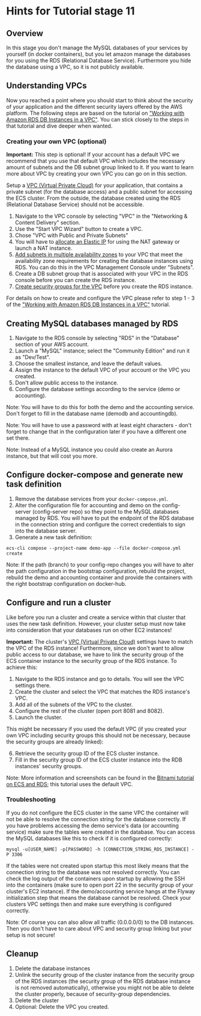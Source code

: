 # Hints for Tutorial stage 11

## Overview

In this stage you don't manage the MySQL databases of your services by yourself (in docker containers), but you let amazon manage the databases for you using the RDS (Relational Database Service). Furthermore you hide the database using a VPC, so it is not publicly available.

## Understanding VPCs

Now you reached a point where you should start to think about the security of your application and the different security layers offered by the AWS platform. The following steps are based on the tutorial on ["Working with Amazon RDS DB Instances in a VPC"](http://docs.aws.amazon.com/AmazonRDS/latest/UserGuide/USER_VPC.WorkingWithRDSInstanceinaVPC.html). You can stick closely to the steps in that tutorial and dive deeper when wanted.

### Creating your own VPC (optional)

**Important:** This step is optional! If your account has a default VPC we recommend that you use that default VPC which includes the necessary amount of subnets and the DB subnet group linked to it. If you want to learn more about VPC by creating your own VPC you can go on in this section.

Setup a [VPC (Virtual Private Cloud)](http://docs.aws.amazon.com/AWSEC2/latest/UserGuide/using-vpc.html) for your application, that contains a private subnet (for the database access) and a public subnet for accessing the ECS cluster. From the outside, the database created using the RDS (Relational Database Service) should not be accessible.

1. Navigate to the VPC console by selecting "VPC" in the "Networking & Content Delivery" section.
2. Use the "Start VPC Wizard" button to create a VPC.
3. Chose "VPC with Public and Private Subnets"
4. You will have to [allocate an Elastic IP](http://docs.aws.amazon.com/AWSEC2/latest/UserGuide/elastic-ip-addresses-eip.html#using-instance-addressing-eips-allocating) for using the NAT gateway or launch a NAT instance.
5. [Add subnets in multiple availability zones](http://docs.aws.amazon.com/AmazonVPC/latest/UserGuide/VPC_Subnets.html) to your VPC that meet the availability zone requirements for creating the database instances using RDS. You can do this in the VPC Management Console under "Subnets".
6. Create a DB subnet group that is associated with your VPC in the RDS console before you can create the RDS instance.
7. [Create security groups for the VPC](http://docs.aws.amazon.com/AmazonRDS/latest/UserGuide/CHAP_Tutorials.WebServerDB.CreateVPC.html#CHAP_Tutorials.WebServerDB.CreateVPC.SecurityGroupDB) before you create the RDS instance.

For details on how to create and configure the VPC please refer to step 1 - 3 of the ["Working with Amazon RDS DB Instances in a VPC"](http://docs.aws.amazon.com/AmazonRDS/latest/UserGuide/USER_VPC.WorkingWithRDSInstanceinaVPC.html) tutorial.

## Creating MySQL databases managed by RDS

1. Navigate to the RDS console by selecting "RDS" in the "Database" section of your AWS account.
2. Launch a "MySQL" instance; select the "Community Edition" and run it as "Dev/Test".
3. Choose the smallest instance, and leave the default values.
4. Assign the instance to the default VPC of your account or the VPC you created.
5. Don't allow public access to the instance.
6. Configure the database settings according to the service (demo or accounting).

Note: You will have to do this for both the demo and the accounting service. Don't forget to fill in the database name (demodb and accountingdb). 

Note: You will have to use a password with at least eight characters - don't forget to change that in the configuration later if you have a different one set there.

Note: Instead of a MySQL instance you could also create an Aurora instance, but that will cost you more. 

## Configure docker-compose and generate new task definition

1. Remove the database services from your ```docker-compose.yml```.
2. Alter the configuration file for accounting and demo on the config-server (config-server repo) so they point to the MySQL databases managed by RDS. You will have to put the endpoint of the RDS database in the connection string and configure the correct credentials to sign into the database server.
3. Generate a new task definition:

```
ecs-cli compose --project-name demo-app --file docker-compose.yml create
```

Note: If the path (branch) to your config-repo changes you will have to alter the path configuration in the bootstrap configuration, rebuild the project, rebuild the demo and accounting container and provide the containers with the right bootstrap configuration on docker-hub. 

## Configure and run a cluster

Like before you run a cluster and create a service within that cluster that uses the new task definition. However, your cluster setup must now take into consideration that your databases run on other EC2 instances!

**Important:** The cluster's [VPC (Virtual Private Cloud)](https://aws.amazon.com/vpc/) settings have to match the VPC of the RDS instance! Furthermore, since we don't want to allow public access to our database, we have to link the security group of the ECS container instance to the security group of the RDS instance. To achieve this:

1. Navigate to the RDS instance and go to details. You will see the VPC settings there.
2. Create the cluster and select the VPC that matches the RDS instance's VPC.
3. Add all of the subnets of the VPC to the cluster.
4. Configure the rest of the cluster (open port 8081 and 8082).
5. Launch the cluster.

This might be necessary if you used the default VPC (if you created your own VPC including security groups this should not be necessary, because the security groups are already linked):

6. Retrieve the security group ID of the ECS cluster instance.
7. Fill in the security group ID of the ECS cluster instance into the RDB instances' security groups.

Note: More information and screenshots can be found in the [Bitnami tutorial on ECS and RDS](https://docs.bitnami.com/aws/how-to/ecs-rds-tutorial/#step-23-set-up-amazon-ecs); this tutorial uses the default VPC. 

### Troubleshooting

If you do not configure the ECS cluster in the same VPC the container will not be able to resolve the connection string for the database correctly.
If you have problems accessing the demo service's data (or accounting service) make sure the tables were created in the database.
You can access the MySQL databases like this to check if it is configured correctly:
```
mysql -u[USER_NAME] -p[PASSWORD] -h [CONNECTION_STRING_RDS_INSTANCE] -P 3306
```

If the tables were not created upon startup this most likely means that the connection string to the database was not resolved correctly. You can check the log output of the containers upon startup by allowing the SSH into the containers (make sure to open port 22 in the security group of your cluster's EC2 instance). If the demo/accounting service hangs at the Flyway initialization step that means the database cannot be resolved. Check your clusters VPC settings then and make sure everything is configured correctly.

Note: Of course you can also allow all traffic (0.0.0.0/0) to the DB instances. Then you don't have to care about VPC and security group linking but your setup is not secure!

## Cleanup

1. Delete the database instances
2. Unlink the security group of the cluster instance from the security group of the RDS instances (the security group of the RDS database instance is not removed automatically), otherwise you might not be able to delete the cluster properly, because of security-group dependencies.
3. Delete the cluster
4. Optional: Delete the VPC you created.
